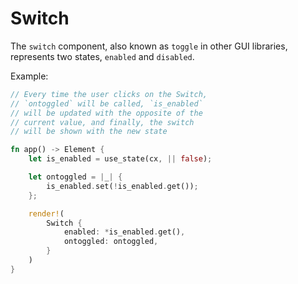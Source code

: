 # Switch

The `switch` component, also known as `toggle` in other GUI libraries, represents two states, `enabled` and `disabled`.

Example:

```rust
// Every time the user clicks on the Switch,
// `ontoggled` will be called, `is_enabled` 
// will be updated with the opposite of the
// current value, and finally, the switch 
// will be shown with the new state

fn app() -> Element {
	let is_enabled = use_state(cx, || false);

	let ontoggled = |_| {
		is_enabled.set(!is_enabled.get());
	};

	render!(
		Switch {
			enabled: *is_enabled.get(),
			ontoggled: ontoggled,
		}
	)
}
```
